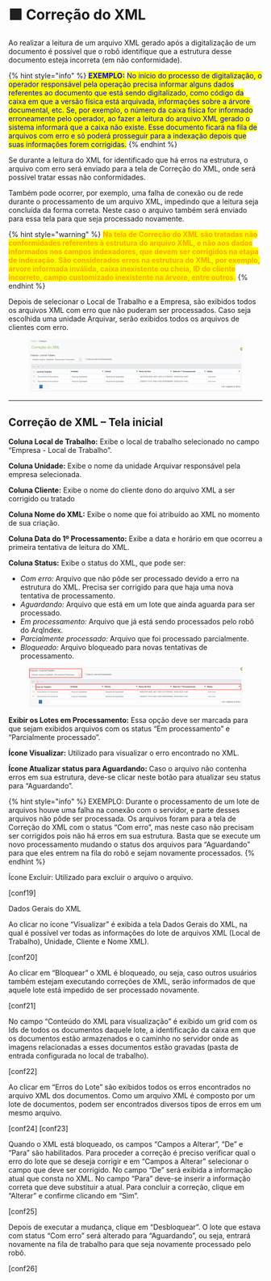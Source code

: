 # 🟩 Correção do XML

Ao realizar a leitura de um arquivo XML gerado após a digitalização de um documento é possível que o robô identifique que a estrutura desse documento esteja incorreta (em não conformidade).

{% hint style="info" %}
<mark style="color:blue;">**EXEMPLO:**</mark> <mark style="color:blue;"></mark><mark style="color:blue;">No início do processo de digitalização, o operador responsável pela operação precisa informar alguns dados referentes ao documento que está sendo digitalizado, como código da caixa em que a versão física está arquivada, informações sobre a árvore documental, etc. Se, por exemplo, o número da caixa física for informado erroneamente pelo operador, ao fazer a leitura do arquivo XML gerado o sistema informará que a caixa não existe. Esse documento ficará na fila de arquivos com erro e só poderá prosseguir para a indexação depois que suas informações forem corrigidas.</mark>
{% endhint %}

Se durante a leitura do XML for identificado que há erros na estrutura, o arquivo com erro será enviado para a tela de Correção do XML, onde será possível tratar essas não conformidades. &#x20;

Também pode ocorrer, por exemplo, uma falha de conexão ou de rede durante o processamento de um arquivo XML, impedindo que a leitura seja concluída da forma correta. Neste caso o arquivo também será enviado para essa tela para que seja processado novamente.&#x20;

{% hint style="warning" %}
<mark style="color:orange;">**Na tela de Correção do XML são tratadas não conformidades referentes à estrutura do arquivo XML, e não aos dados informados nos campos indexadores, que devem ser corrigidos na etapa de indexação. São considerados erros na estrutura do XML, por exemplo, árvore informada inválida, caixa inexistente ou cheia, ID do cliente incorreto, campo customizado inexistente na árvore, entre outros.**</mark>
{% endhint %}

Depois de selecionar o Local de Trabalho e a Empresa, são exibidos todos os arquivos XML com erro que não puderam ser processados. Caso seja escolhida uma unidade Arquivar, serão exibidos todos os arquivos de clientes com erro. &#x20;

<figure><img src="../.gitbook/assets/conf17.png" alt=""><figcaption></figcaption></figure>

***

## Correção de XML – Tela inicial&#x20;

**Coluna Local de Trabalho:** Exibe o local de trabalho selecionado no campo “Empresa - Local de Trabalho”. &#x20;

**Coluna Unidade:** Exibe o nome da unidade Arquivar responsável pela empresa selecionada. &#x20;

**Coluna Cliente:** Exibe o nome do cliente dono do arquivo XML a ser corrigido ou tratado&#x20;

**Coluna Nome do XML:** Exibe o nome que foi atribuído ao XML no momento de sua criação.&#x20;

**Coluna Data do 1º Processamento:** Exibe a data e horário em que ocorreu a primeira tentativa de leitura do XML.&#x20;

**Coluna Status:** Exibe o status do XML, que pode ser:&#x20;

* _Com erro:_ Arquivo que não pôde ser processado devido a erro na estrutura do XML. Precisa ser corrigido para que haja uma nova tentativa de processamento.&#x20;
* _Aguardando:_ Arquivo que está em um lote que ainda aguarda para ser processado. &#x20;
* _Em processamento:_ Arquivo que já está sendo processados pelo robô do ArqIndex.&#x20;
* _Parcialmente processado:_ Arquivo que foi processado parcialmente. &#x20;
* _Bloqueado:_ Arquivo bloqueado para novas tentativas de processamento. &#x20;

<figure><img src="../.gitbook/assets/conf18.png" alt=""><figcaption></figcaption></figure>

**Exibir os Lotes em Processamento:** Essa opção deve ser marcada para que sejam exibidos arquivos com os status “Em processamento” e “Parcialmente processado”.&#x20;

**Ícone Visualizar:** Utilizado para visualizar o erro encontrado no XML.&#x20;

**Ícone Atualizar status para Aguardando:** Caso o arquivo não contenha erros em sua estrutura, deve-se clicar neste botão para atualizar seu status para “Aguardando”.&#x20;

{% hint style="info" %}
EXEMPLO: Durante o processamento de um lote de arquivos houve uma falha na conexão com o servidor, e parte desses arquivos não pôde ser processada. Os arquivos foram para a tela de Correção do XML com o status “Com erro”, mas neste caso não precisam ser corrigidos pois não há erros em sua estrutura. Basta que se execute um novo processamento mudando o status dos arquivos para “Aguardando” para que eles entrem na fila do robô e sejam novamente processados.  &#x20;
{% endhint %}



Ícone Excluir: Utilizado para excluir o arquivo o arquivo. &#x20;

\[conf19]&#x20;

Dados Gerais do XML&#x20;

Ao clicar no ícone “Visualizar” é exibida a tela Dados Gerais do XML, na qual é possível ver todas as informações do lote de arquivos XML (Local de Trabalho), Unidade, Cliente e Nome XML). &#x20;

\[conf20]&#x20;

Ao clicar em “Bloquear” o XML é bloqueado, ou seja, caso outros usuários também estejam executando correções de XML, serão informados de que aquele lote está impedido de ser processado novamente. &#x20;

\[conf21]&#x20;

No campo “Conteúdo do XML para visualização” é exibido um grid com os Ids de todos os documentos daquele lote, a identificação da caixa em que os documentos estão armazenados e o caminho no servidor onde as imagens relacionadas a esses documentos estão gravadas (pasta de entrada configurada no local de trabalho).    &#x20;

\[conf22]&#x20;

Ao clicar em “Erros do Lote” são exibidos todos os erros encontrados no arquivo XML dos documentos. Como um arquivo XML é composto por um lote de documentos, podem ser encontrados diversos tipos de erros em um mesmo arquivo. &#x20;

\[conf24] \[conf23]&#x20;

Quando o XML está bloqueado, os campos “Campos a Alterar”, “De” e “Para” são habilitados. Para proceder a correção é preciso verificar qual o erro do lote que se deseja corrigir e em “Campos a Alterar” selecionar o campo que deve ser corrigido. No campo “De” será exibida a informação atual que consta no XML. No campo “Para” deve-se inserir a informação correta que deve substituir a atual. Para concluir a correção, clique em “Alterar” e confirme clicando em “Sim”.&#x20;

\[conf25]&#x20;

Depois de executar a mudança, clique em “Desbloquear”. O lote que estava com status “Com erro” será alterado para “Aguardando”, ou seja, entrará novamente na fila de trabalho para que seja novamente processado pelo robô.&#x20;

\[conf26]&#x20;
